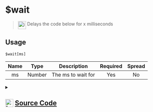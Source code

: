 # $wait
> <img align="top" src="https://upload.wikimedia.org/wikipedia/commons/thumb/e/e4/Infobox_info_icon.svg/160px-Infobox_info_icon.svg.png?20150409153300" alt="image" width="25" height="auto"> Delays the code below for x milliseconds
## Usage
```
$wait[ms]
```
| Name | Type | Description | Required | Spread
| :---: | :---: | :---: | :---: | :---: |
ms | Number | The ms to wait for | Yes | No
<details>
<summary>
    
## <img align="top" src="https://cdn4.iconfinder.com/data/icons/iconsimple-logotypes/512/github-512.png" alt="image" width="25" height="auto">  [Source Code](https://github.com/tryforge/ForgeScript-V2/blob/main/src/native/wait.ts)
    
</summary>
    
```ts
import { setTimeout } from "timers/promises"
import { ArgType, NativeFunction, Return } from "../structures"

export default new NativeFunction({
    name: "$wait",
    version: "1.0.0",
    description: "Delays the code below for x milliseconds",
    brackets: true,
    unwrap: true,
    args: [
        {
            name: "ms",
            description: "The ms to wait for",
            rest: false,
            type: ArgType.Number,
            required: true,
        },
    ],
    async execute(ctx, [ms]) {
        await setTimeout(ms)
        return Return.success()
    },
})

```
    
</details>